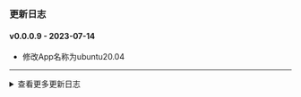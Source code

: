 ### 更新日志

#### v0.0.0.9 - 2023-07-14
* 修改App名称为ubuntu20.04
---



<details onclose>
<summary>查看更多更新日志</summary>

#### v0.0.0.8 - 2023-07-14
* 使用Python3.6进行打包
* 使用Python3.10进行打包
---

#### v0.0.0.7 - 2023-07-14
* 使用Python3.6进行打包
---


#### v0.0.0.6 - 2023-07-04
* 使用真实的地址作为软连接的地址
---

#### v0.0.0.5 - 2023-07-04
* 输出依赖相等的文件名称
---

#### v0.0.0.4 - 2023-07-04
* 拷贝依赖环境时需要判断文件是否存在
---

#### v0.0.0.3 - 2023-07-04
* 无需拷贝cuda环境
---

#### v0.0.0.2 - 2023-07-04
* 拷贝可执行文件到Output文件夹下
---

#### v0.0.0.1 - 2023-07-04
* LDDTools打包成可执行文件
---

</details>


